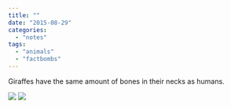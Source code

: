 ```yaml
---
title: ""
date: "2015-08-29"
categories: 
  - "notes"
tags: 
  - "animals"
  - "factbombs"
---
```


Giraffes have the same amount of bones in their necks as humans.

[![](images/GIraffe.jpeg)](images/GIraffe.jpeg)
[![](images/GIraffe.jpeg)](images/GIraffe.jpeg)

